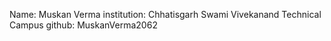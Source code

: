 Name: Muskan Verma
institution: Chhatisgarh Swami Vivekanand Technical Campus
github: MuskanVerma2062